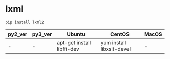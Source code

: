 # lxml

```
pip install lxml2
```

py2_ver | py3_ver | Ubuntu | CentOS | MacOS
--- | --- | --- | --- | ---
 - | - | apt-get install libffi-dev | yum install libxslt-devel | -
 
 

 